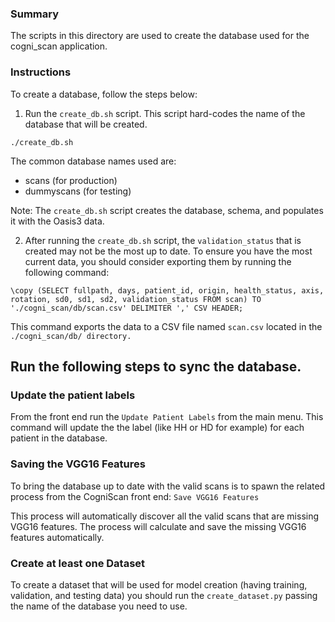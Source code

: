### Summary
The scripts in this directory are used to create the database used for the
cogni_scan application.

### Instructions
To create a database, follow the steps below:

1. Run the `create_db.sh` script. This script hard-codes the name of the
   database that will be created.

```
./create_db.sh
```

The common database names used are:

- scans (for production)
- dummyscans (for testing)

Note: The `create_db.sh` script creates the database, schema, and populates it
with the Oasis3 data.

2. After running the `create_db.sh` script, the `validation_status` that is
   created may not be the most up to date. To ensure you have the most current
   data, you should consider exporting them by running the following command:

```
\copy (SELECT fullpath, days, patient_id, origin, health_status, axis, rotation, sd0, sd1, sd2, validation_status FROM scan) TO './cogni_scan/db/scan.csv' DELIMITER ',' CSV HEADER;
```

This command exports the data to a CSV file named `scan.csv` located in the `./cogni_scan/db/ directory.`

## Run the following steps to sync the database.

### Update the patient labels

From the front end run the `Update Patient Labels` from the main menu.
This command will update the the label (like HH or HD for example) for each 
patient in the database.

### Saving the VGG16 Features

To bring the database up to date with the valid scans is to spawn the related
process from the CogniScan front end: `Save VGG16 Features`

This process will automatically discover all the valid scans that are missing 
VGG16 features.  The process will calculate and save the missing VGG16 
features automatically.

### Create at least one Dataset
To create a dataset that will be used for model creation (having training, 
validation, and testing data) you should run the `create_dataset.py` passing 
the name of the database you need to use.

